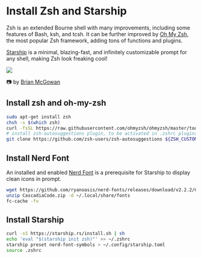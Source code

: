 # Install Zsh and Starship

Zsh is an extended Bourne shell with many improvements, including some features of Bash, ksh, and tcsh. It can be further improved by [Oh My Zsh](https://ohmyz.sh/), the most popular Zsh framework, adding tons of functions and plugins.

[Starship](https://starship.rs/) is a minimal, blazing-fast, and infinitely customizable prompt for any shell, making Zsh look freaking cool!

![](https://images.unsplash.com/photo-1582513166998-56ed1ea02d13?ixlib=rb-1.2.1&ixid=MnwxMjA3fDB8MHxwaG90by1wYWdlfHx8fGVufDB8fHx8&auto=format&fit=crop&w=1632&q=80)

📷 by [Brian McGowan](https://unsplash.com/@sushioutlaw)

## Install zsh and oh-my-zsh

```bash
sudo apt-get install zsh
chsh -s $(which zsh)
curl -fsSL https://raw.githubusercontent.com/ohmyzsh/ohmyzsh/master/tools/install.sh | sh
# install zsh-autosuggestions plugin, to be activated in .zshrc plugins list
git clone https://github.com/zsh-users/zsh-autosuggestions ${ZSH_CUSTOM:-~/.oh-my-zsh/custom}/plugins/zsh-autosuggestions
```

## Install Nerd Font

An installed and enabled [Nerd Font](https://www.nerdfonts.com/font-downloads) is a prerequisite for Starship to display clean icons in prompt.

```bash
wget https://github.com/ryanoasis/nerd-fonts/releases/download/v2.2.2/CascadiaCode.zip
unzip CascadiaCode.zip -d ~/.local/share/fonts
fc-cache -fv
```

## Install Starship

```bash
curl -sS https://starship.rs/install.sh | sh
echo 'eval "$(starship init zsh)"' >> ~/.zshrc
starship preset nerd-font-symbols > ~/.config/starship.toml
source .zshrc
```

